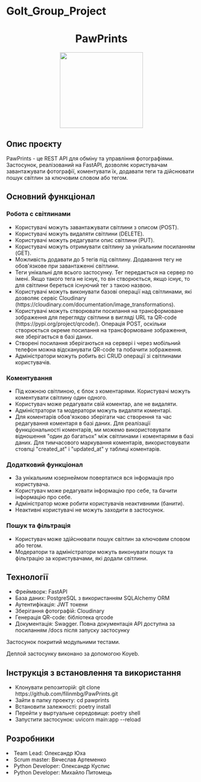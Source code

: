 
# GoIt_Group_Project

<h1 align="center">PawPrints</h1> 

<p align="center">
  <img src="https://github.com/filinmbg/PawPrints/blob/main/image/pawprints.png" width="220" height="200" />
</p>
<h2>Опис проєкту</h2>
<a>PawPrints - це REST API для обміну та управління фотографіями. Застосунок, реалізований на FastAPI, дозволяє користувачам завантажувати фотографії, коментувати їх, додавати теги та дійснювати пошук світлин за ключовим словом або тегом.</a> 

<h2>Основний функціонал</h2>

<h3>Робота с світлинами</h3>
<ul>
  <li>Користувачі можуть завантажувати світлини з описом (POST).</li>
  <li>Користувачі можуть видаляти світлини (DELETE).</li>
  <li>Користувачі можуть редагувати опис світлини (PUT).</li>
  <li>Користувачі можуть отримувати світлину за унікальним посиланням (GET).</li>
  <li>Можливість додавати до 5 тегів під світлину. Додавання тегу не обов'язкове при завантаженні світлини.</li>
  <li>Теги унікальні для всього застосунку. Тег передається на сервер по імені. Якщо такого тега не існує, то він створюється, якщо існує, то для світлини береться існуючий тег з такою назвою.</li>
  <li>Користувачі можуть виконувати базові операції над світлинами, які дозволяє сервіс Cloudinary (https://cloudinary.com/documentation/image_transformations).</li>
  <li>Користувачі можуть створювати посилання на трансформоване зображення для перегляду світлини в вигляді URL та QR-code (https://pypi.org/project/qrcode/). Операція POST, оскільки створюється окреме посилання на трансформоване зображення, яке зберігається в базі даних.</li>
  <li>Створені посилання зберігаються на сервері і через мобільний телефон можна відсканувати QR-code та побачити зображення.</li>
  <li>Адміністратори можуть робить всі CRUD операції зі світлинами користувачів.</li>
</ul>

<h3>Коментування</h3>
<ul>
  <li>Під кожною світлиною, є блок з коментарями. Користувачі можуть коментувати світлину один одного.</li>
  <li>Користувач може редагувати свій коментар, але не видаляти.</li>
  <li>Адміністратори та модератори можуть видаляти коментарі.</li>
  <li>Для коментарів обов'язково зберігати час створення та час редагування коментаря в базі даних. Для реалізації функціональності коментарів, ми можемо використовувати відношення "один до багатьох" між світлинами і коментарями в базі даних. Для тимчасового маркування коментарів, використовувати стовпці "created_at" і "updated_at" у таблиці коментарів.</li>
</ul>

<h3>Додатковий функціонал</h3>
<ul>
  <li>За унікальним юзернеймом повертатися вся інформація про користувача.</li>
  <li>Користувач може редагувати інформацію про себе, та бачити інформацію про себе.</li> 
  <li>Адміністратор може робити користувачів неактивними (банити).</li> 
  <li>Неактивні користувачі не можуть заходити в застосунок.</li>
</ul>

<h3>Пошук та фільтрація</h3>
<ul>
 <li>Користувач може здійснювати пошук світлин за ключовим словом або тегом.</li>
 <li>Модератори та адміністратори можуть виконувати пошук та фільтрацію за користувачами, які додали світлини.</li>
</ul>

<h2>Технології</h2>
<ul>
  <li>Фреймворк: FastAPI</li>
  <li>База даних: PostgreSQL з використанням SQLAlchemy ORM</li>
  <li>Аутентифікація: JWT токени</li>
  <li>Зберігання фотографій: Cloudinary</li>
  <li>Генерація QR-code: бібліотека qrcode</li>
  <li>Документація: Swagger. Повна документація API доступна за посиланням /docs після запуску застосунку</li>
</ul>

<a>Застосунок покритий модульними тестами.</a>
<p>Деплой застосунку виконано за допомогою Koyeb.</p>

<h2>Інструкція з встановлення та використання</h2>
<ul>
  <li>Клонувати репозиторій: git clone https://github.com/filinmbg/PawPrints.git</li>
  <li>Зайти в папку проекту: cd pawprints</li>
  <li>Встановити залежності: poetry install</li>
  <li>Перейти у выртуальне середовище: poetry shell</li>
  <li>Запустити застосунок: uvicorn main:app --reload</li>
</ul>

<h2>Розробники</h2
<ul>
  <li>Team Lead: Олександр Юха</li>
  <li>Scrum master: Вячеслав Артеменко</li>
  <li>Python Developer: Олександр Куспис</li>
  <li>Python Developer: Михайло Питомець</li>
</ul>

